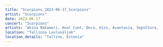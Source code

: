 ```yaml
---
title: "Scorpions_2023-06-17_Scorpions"
artist: "Scorpions"
date: 2023-06-17
concert: "Scorpions"
artists: "Akina Nakamori, Anal Cunt, Doro, Kiss, Avantasia, Sepultura, Helloween, Scorpions, Thundermother, Deep Purple, Burger King, Candlemass"
location: "Tallinna Lauluväljak"
location_details: "Tallinn, Estonia"
---
```

